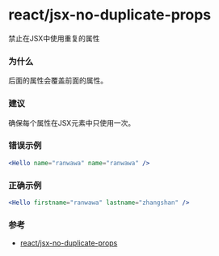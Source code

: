 # react/jsx-no-duplicate-props

禁止在JSX中使用重复的属性

### 为什么

后面的属性会覆盖前面的属性。

### 建议

确保每个属性在JSX元素中只使用一次。

### 错误示例

```jsx
<Hello name="ranwawa" name="ranwawa" />
```

### 正确示例

```jsx
<Hello firstname="ranwawa" lastname="zhangshan" />
```

### 参考

- [react/jsx-no-duplicate-props](https://github.com/jsx-eslint/eslint-plugin-react/blob/master/docs/rules/jsx-no-duplicate-props.md)
